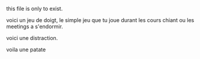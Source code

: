 this file is only to exist.

voici un jeu de doigt, le simple jeu que tu joue durant les cours chiant ou les meetings a s'endormir. 

voici une distraction.

voila une patate